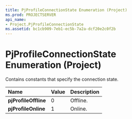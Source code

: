 ```yaml
---
title: PjProfileConnectionState Enumeration (Project)
ms.prod: PROJECTSERVER
api_name:
- Project.PjProfileConnectionState
ms.assetid: bc1cb909-7eb1-ec5b-7a2a-dcf20e2c0f2b
---
```



# PjProfileConnectionState Enumeration (Project)

Contains constants that specify the connection state.



|**Name**|**Value**|**Description**|
|:-----|:-----|:-----|
|**pjProfileOffline**|0|Offline.|
|**pjProfileOnline**|1|Online.|

